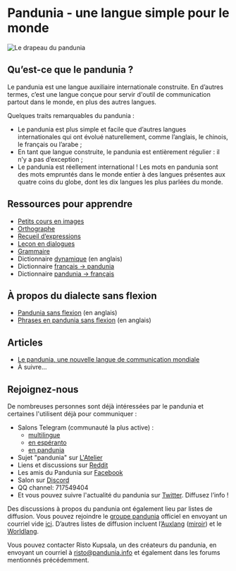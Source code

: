 Pandunia - une langue simple pour le monde
=====================================

![](http://www.pandunia.info/bandir/bandir.png "Le drapeau du pandunia")

## Qu’est-ce que le pandunia ?

Le pandunia est une langue auxiliaire internationale construite. En d’autres termes, c’est une langue conçue pour servir d'outil de communication partout dans le monde, en plus des autres langues.

Quelques traits remarquables du pandunia :

- Le pandunia est plus simple et facile que d’autres langues internationales qui ont évolué naturellement, comme l’anglais, le chinois, le français ou l’arabe ;
- En tant que langue construite, le pandunia est entièrement régulier : il n’y a pas d’exception ;
- Le pandunia est réellement international ! Les mots en pandunia sont des mots empruntés dans le monde entier à des langues présentes aux quatre coins du globe, dont les dix langues les plus parlées du monde.

## Ressources pour apprendre

- [Petits cours en images](http://www.pandunia.info/pandunia/mini_darse.html)
- [Orthographe](abc.md)
- [Recueil d’expressions](fraze.md)
- [Leçon en dialogues](darse.md)
- [Grammaire](kanun.md)
- Dictionnaire [dynamique](http://www.pandunia.info/english/tiddly.html) (en anglais)
- Dictionnaire [français → pandunia](frans-pandunia.md)
- Dictionnaire [pandunia → français](pandunia-frans.md)

## À propos du dialecte sans flexion

- [Pandunia sans flexion](http://www.pandunia.info/english/simpli_pandunia.html) (en anglais)
- [Phrases en pandunia sans flexion](http://www.pandunia.info/english/simpli_pandunia_da_fraze.md) (en anglais)

## Articles

- [Le pandunia, une nouvelle langue de communication mondiale](dunia_baxe.md)
- À suivre...

## Rejoignez-nous

De nombreuses personnes sont déjà intéressées par le pandunia et certaines l'utilisent déjà pour communiquer :
- Salons Telegram (communauté la plus active) :
  - [multilingue](https://t.me/joinchat/AAAAAEPVsifmS6xRLAlxVA)
  - [en espéranto](https://pandunia.telegramo.org/)
  - [en pandunia](https://t.me/joinchat/AAAAAENlKqzlMtGkrmf5rg)
- Sujet "pandunia" sur [L'Atelier](http://www.ideolangues.org/t727-pandunia)
- Liens et discussions sur [Reddit](https://www.reddit.com/r/pandunia/)
- Les amis du Pandunia sur [Facebook](http://www.facebook.com/groups/pandunia)
- Salon sur [Discord](https://discord.gg/FWavWeG)
- QQ channel: 717549404
- Et vous pouvez suivre l'actualité du pandunia sur [Twitter](https://twitter.com/pandunia_). Diffusez l’info !

Des discussions à propos du pandunia ont également lieu par listes de diffusion. Vous pouvez rejoindre le [groupe pandunia](https://groups.yahoo.com/neo/groups/pandunia/info) officiel en envoyant un courriel vide [ici](mailto:pandunia-subscribe@yahoogroups.com). D’autres listes de diffusion incluent l’[Auxlang](https://listserv.brown.edu/archives/auxlang.html) ([miroir](https://groups.yahoo.com/neo/groups/Auxlang/conversations/messages)) et le [Worldlang](https://groups.yahoo.com/neo/groups/Worldlanglist/conversations/messages).

Vous pouvez contacter Risto Kupsala, un des créateurs du pandunia, en envoyant un courriel à [risto@pandunia.info](mailto:risto@pandunia.info) et également dans les forums mentionnés précédemment.



